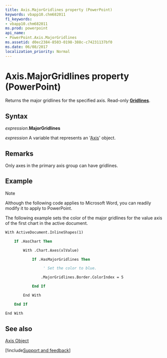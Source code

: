 ```yaml
---
title: Axis.MajorGridlines property (PowerPoint)
keywords: vbapp10.chm682011
f1_keywords:
- vbapp10.chm682011
ms.prod: powerpoint
api_name:
- PowerPoint.Axis.MajorGridlines
ms.assetid: d0ec2384-8503-0198-388c-c74231137bf0
ms.date: 06/08/2017
localization_priority: Normal
---
```



# Axis.MajorGridlines property (PowerPoint)

Returns the major gridlines for the specified axis. Read-only  **[Gridlines](PowerPoint.GridLines.md)**.


## Syntax

_expression_.**MajorGridlines**

_expression_ A variable that represents an '[Axis](PowerPoint.Axis.md)' object.


## Remarks

Only axes in the primary axis group can have gridlines.


## Example




> [!NOTE] 
> Although the following code applies to Microsoft Word, you can readily modify it to apply to PowerPoint.

The following example sets the color of the major gridlines for the value axis of the first chart in the active document.




```vb
With ActiveDocument.InlineShapes(1)

    If .HasChart Then

        With .Chart.Axes(xlValue)

            If .HasMajorGridlines Then

                 ' Set the color to blue.

                .MajorGridlines.Border.ColorIndex = 5 

            End If

        End With

    End If

End With


```


## See also


[Axis Object](PowerPoint.Axis.md)

[!include[Support and feedback](~/includes/feedback-boilerplate.md)]